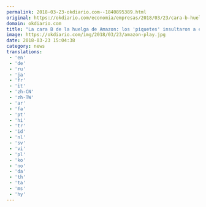 ```yaml
---
permalink: 2018-03-23-okdiario.com--1840895389.html
original: https://okdiario.com/economia/empresas/2018/03/23/cara-b-huelga-amazon-piquetes-insultan-empleados-que-no-secundaron-paros-2011446
domain: okdiario.com
title: "La cara B de la huelga de Amazon: los 'piquetes' insultaron a empleados que no secundaron los paros"
image: https://okdiario.com/img/2018/03/23/amazon-play.jpg
date: 2018-03-23 15:04:38
category: news
translations: 
 - 'en'
 - 'de'
 - 'ru'
 - 'ja'
 - 'fr'
 - 'it'
 - 'zh-CN'
 - 'zh-TW'
 - 'ar'
 - 'fa'
 - 'pt'
 - 'hi'
 - 'tr'
 - 'id'
 - 'nl'
 - 'sv'
 - 'vi'
 - 'pl'
 - 'ko'
 - 'no'
 - 'da'
 - 'th'
 - 'ta'
 - 'ms'
 - 'hy'
---
```


